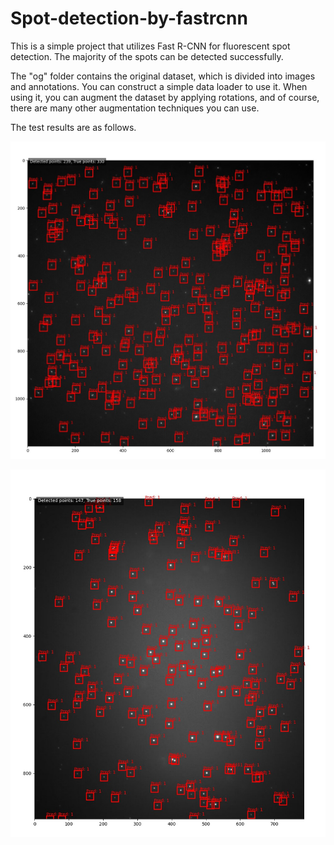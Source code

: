 # Spot-detection-by-fastrcnn

This is a simple project that utilizes Fast R-CNN for fluorescent spot detection. The majority of the spots can be detected successfully.

The "og" folder contains the original dataset, which is divided into images and annotations. You can construct a simple data loader to use it. When using it, you can augment the dataset by applying rotations, and of course, there are many other augmentation techniques you can use.

The test results are as follows.

![image](https://github.com/LBLBLBLT/Spot-detection-by-fastrcnn/blob/main/2023-06-29-13-33-44.png)

![image](https://github.com/LBLBLBLT/Spot-detection-by-fastrcnn/blob/main/2023-06-29-13-34-35.png)
